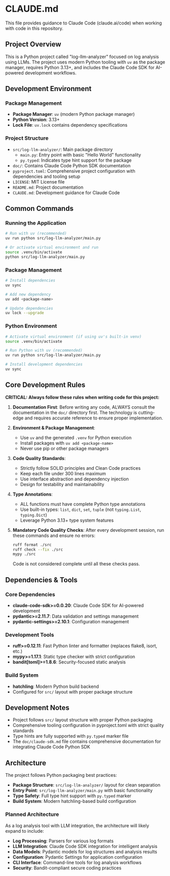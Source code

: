 # CLAUDE.md

This file provides guidance to Claude Code (claude.ai/code) when working with code in this repository.

## Project Overview

This is a Python project called "log-llm-analyzer" focused on log analysis using LLMs. The project uses modern Python tooling with `uv` as the package manager, requires Python 3.13+, and includes the Claude Code SDK for AI-powered development workflows.

## Development Environment

### Package Management
- **Package Manager**: `uv` (modern Python package manager)
- **Python Version**: 3.13+
- **Lock File**: `uv.lock` contains dependency specifications

### Project Structure
- `src/log-llm-analyzer/`: Main package directory
  - `main.py`: Entry point with basic "Hello World" functionality
  - `py.typed`: Indicates type hint support for the package
- `doc/`: Contains Claude Code Python SDK documentation
- `pyproject.toml`: Comprehensive project configuration with dependencies and tooling setup
- `LICENSE`: MIT License file
- `README.md`: Project documentation
- `CLAUDE.md`: Development guidance for Claude Code

## Common Commands

### Running the Application
```bash
# Run with uv (recommended)
uv run python src/log-llm-analyzer/main.py

# Or activate virtual environment and run
source .venv/bin/activate
python src/log-llm-analyzer/main.py
```

### Package Management
```bash
# Install dependencies
uv sync

# Add new dependency
uv add <package-name>

# Update dependencies  
uv lock --upgrade
```

### Python Environment
```bash
# Activate virtual environment (if using uv's built-in venv)
source .venv/bin/activate

# Run Python with uv (recommended)
uv run python src/log-llm-analyzer/main.py

# Install development dependencies
uv sync
```

## Core Development Rules

**CRITICAL: Always follow these rules when writing code for this project:**

1. **Documentation First**: Before writing any code, ALWAYS consult the documentation in the `doc/` directory first. The technology is cutting-edge and requires accurate reference to ensure proper implementation.

2. **Environment & Package Management**: 
   - Use `uv` and the generated `.venv` for Python execution
   - Install packages with `uv add <package-name>`
   - Never use pip or other package managers

3. **Code Quality Standards**:
   - Strictly follow SOLID principles and Clean Code practices
   - Keep each file under 300 lines maximum
   - Use interface abstraction and dependency injection
   - Design for testability and maintainability

4. **Type Annotations**:
   - ALL functions must have complete Python type annotations
   - Use built-in types: `list`, `dict`, `set`, `tuple` (not `typing.List`, `typing.Dict`)
   - Leverage Python 3.13+ type system features

5. **Mandatory Code Quality Checks**:
   After every development session, run these commands and ensure no errors:
   ```bash
   ruff format ./src
   ruff check --fix ./src  
   mypy ./src
   ```
   Code is not considered complete until all these checks pass.

## Dependencies & Tools

### Core Dependencies
- **claude-code-sdk>=0.0.20**: Claude Code SDK for AI-powered development
- **pydantic>=2.11.7**: Data validation and settings management
- **pydantic-settings>=2.10.1**: Configuration management

### Development Tools
- **ruff>=0.12.11**: Fast Python linter and formatter (replaces flake8, isort, etc.)
- **mypy>=1.17.1**: Static type checker with strict configuration
- **bandit[toml]>=1.8.6**: Security-focused static analysis

### Build System
- **hatchling**: Modern Python build backend
- Configured for `src/` layout with proper package structure

## Development Notes

- Project follows `src/` layout structure with proper Python packaging
- Comprehensive tooling configuration in pyproject.toml with strict quality standards
- Type hints are fully supported with `py.typed` marker file
- The `doc/claude-sdk.md` file contains comprehensive documentation for integrating Claude Code Python SDK

## Architecture

The project follows Python packaging best practices:
- **Package Structure**: `src/log-llm-analyzer/` layout for clean separation
- **Entry Point**: `src/log-llm-analyzer/main.py` with basic functionality
- **Type Safety**: Full type hint support with `py.typed` marker
- **Build System**: Modern hatchling-based build configuration

### Planned Architecture
As a log analysis tool with LLM integration, the architecture will likely expand to include:
- **Log Processing**: Parsers for various log formats
- **LLM Integration**: Claude Code SDK integration for intelligent analysis
- **Data Models**: Pydantic models for log structures and analysis results
- **Configuration**: Pydantic Settings for application configuration
- **CLI Interface**: Command-line tools for log analysis workflows
- **Security**: Bandit-compliant secure coding practices